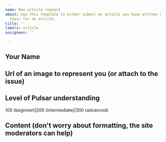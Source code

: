 ```yaml
---
name: New article request
about: Use this template to either submit an article you have written or suggest a
  topic for an article.
title: ''
labels: article
assignees: ''

---
```


<The issue title can be a suggested title for the content>

## Your Name

## Url of an image to represent you (or attach to the issue)

## Level of Pulsar understanding
100 (beginner)|200 (intermediate)|300 (advanced)

## Content (don't worry about formatting, the site moderators can help)
